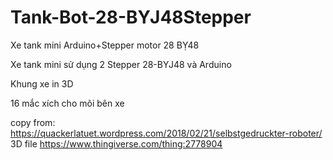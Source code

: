 # Tank-Bot-28-BYJ48Stepper
Xe tank mini Arduino+Stepper motor 28 BỴ48

Xe tank mini sử dụng 2 Stepper 28-BYJ48 và Arduino

Khung xe in 3D

16 mắc xích cho mõi bên xe

copy from:
https://quackerlatuet.wordpress.com/2018/02/21/selbstgedruckter-roboter/
3D file
https://www.thingiverse.com/thing:2778904

